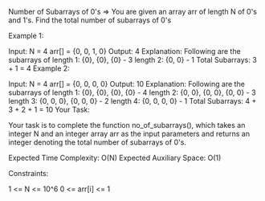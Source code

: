 Number of Subarrays of 0's =>
You are given an array arr of length N of 0's and 1's. Find the total number of subarrays of 0's

Example 1:

Input: N = 4 arr[] = {0, 0, 1, 0} Output: 4 Explanation: Following are the subarrays of length 1: {0}, {0}, {0} - 3 length 2: {0, 0} - 1 Total Subarrays: 3 + 1 = 4 Example 2:

Input: N = 4 arr[] = {0, 0, 0, 0} Output: 10 Explanation: Following are the subarrays of length 1: {0}, {0}, {0}, {0} - 4 length 2: {0, 0}, {0, 0}, {0, 0} - 3 length 3: {0, 0, 0}, {0, 0, 0} - 2 length 4: {0, 0, 0, 0} - 1 Total Subarrays: 4 + 3 + 2 + 1 = 10 Your Task:

Your task is to complete the function no_of_subarrays(), which takes an integer N and an integer array arr as the input parameters and returns an integer denoting the total number of subarrays of 0's.

Expected Time Complexity: O(N) Expected Auxiliary Space: O(1)

Constraints:

1 <= N <= 10^6 0 <= arr[i] <= 1